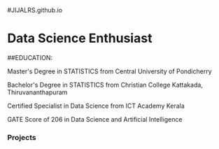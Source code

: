 #JIJALRS.github.io
# Data Science Enthusiast

##EDUCATION:

Master's Degree in STATISTICS from Central University of Pondicherry 

Bachelor's Degree in STATISTICS from Christian College Kattakada, Thiruvananthapuram

Certified Specialist in Data Science from ICT Academy Kerala

GATE Score of 206 in Data Science and Artificial Intelligence

### Projects
